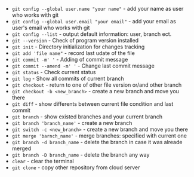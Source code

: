 * `git config --global user.name "your name"` - add your name as user who works with git
* `git config --global user.email "your email"` - add your email as user's email who works with git
* `git config --list` - output default information: user, branch ect.
* `git --version` - Check of program version installed
* `git init` - Directory initialization for changes tracking
* `git add 'file name"` - record last udate of the file
* `git commit -m' '` - Adding of commit message
* `git commit --amend -m' '` - Change last commit message
* `git status` - Check current status
* `git log` - Show all commits of current branch
* `git checkout` - return to one of other file version or/and other branch
* `git checkout -b <new_branch>` - create a new branch and move you there
* `git diff` - show differents between current file condition and last commit
* `git branch` - show existed branches and your current branch
* `git branch 'branch_name'` - create a new branch
* `git switch -c <new_branch>` - create a new branch and move you there
* `git merge 'barnch_name'` - merge branches: specified with current one
* `git branch -d branch_name` - delete the branch in case it was alreade merged
* `git branch -D branch_name` - delete the branch any way
* `clear` - clear the terminal
* `git clone` - copy other repository from cloud server
